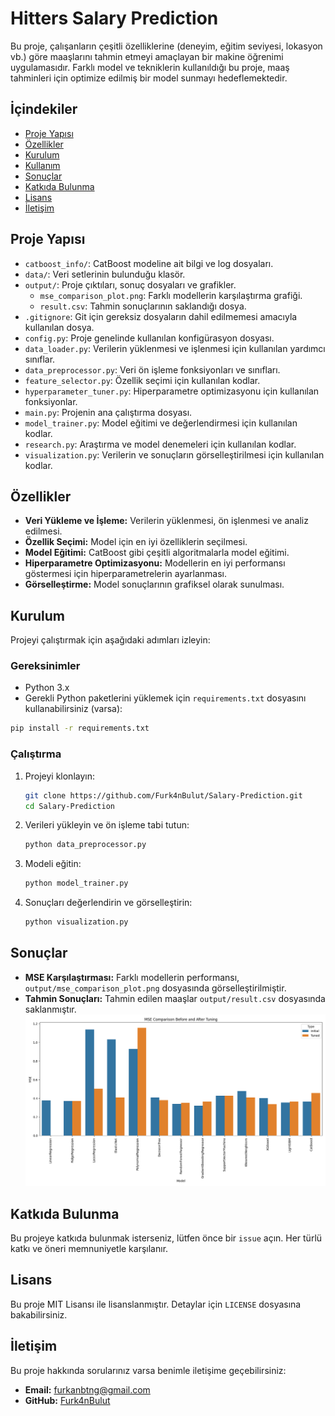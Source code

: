 # Hitters Salary Prediction

Bu proje, çalışanların çeşitli özelliklerine (deneyim, eğitim seviyesi, lokasyon vb.) göre maaşlarını tahmin etmeyi amaçlayan bir makine öğrenimi uygulamasıdır. Farklı model ve tekniklerin kullanıldığı bu proje, maaş tahminleri için optimize edilmiş bir model sunmayı hedeflemektedir.

## İçindekiler

- [Proje Yapısı](#proje-yapısı)
- [Özellikler](#özellikler)
- [Kurulum](#kurulum)
- [Kullanım](#kullanım)
- [Sonuçlar](#sonuçlar)
- [Katkıda Bulunma](#katkıda-bulunma)
- [Lisans](#lisans)
- [İletişim](#iletişim)

## Proje Yapısı

- `catboost_info/`: CatBoost modeline ait bilgi ve log dosyaları.
- `data/`: Veri setlerinin bulunduğu klasör.
- `output/`: Proje çıktıları, sonuç dosyaları ve grafikler.
  - `mse_comparison_plot.png`: Farklı modellerin karşılaştırma grafiği.
  - `result.csv`: Tahmin sonuçlarının saklandığı dosya.
- `.gitignore`: Git için gereksiz dosyaların dahil edilmemesi amacıyla kullanılan dosya.
- `config.py`: Proje genelinde kullanılan konfigürasyon dosyası.
- `data_loader.py`: Verilerin yüklenmesi ve işlenmesi için kullanılan yardımcı sınıflar.
- `data_preprocessor.py`: Veri ön işleme fonksiyonları ve sınıfları.
- `feature_selector.py`: Özellik seçimi için kullanılan kodlar.
- `hyperparameter_tuner.py`: Hiperparametre optimizasyonu için kullanılan fonksiyonlar.
- `main.py`: Projenin ana çalıştırma dosyası.
- `model_trainer.py`: Model eğitimi ve değerlendirmesi için kullanılan kodlar.
- `research.py`: Araştırma ve model denemeleri için kullanılan kodlar.
- `visualization.py`: Verilerin ve sonuçların görselleştirilmesi için kullanılan kodlar.

## Özellikler

- **Veri Yükleme ve İşleme:** Verilerin yüklenmesi, ön işlenmesi ve analiz edilmesi.
- **Özellik Seçimi:** Model için en iyi özelliklerin seçilmesi.
- **Model Eğitimi:** CatBoost gibi çeşitli algoritmalarla model eğitimi.
- **Hiperparametre Optimizasyonu:** Modellerin en iyi performansı göstermesi için hiperparametrelerin ayarlanması.
- **Görselleştirme:** Model sonuçlarının grafiksel olarak sunulması.

## Kurulum

Projeyi çalıştırmak için aşağıdaki adımları izleyin:

### Gereksinimler

- Python 3.x
- Gerekli Python paketlerini yüklemek için `requirements.txt` dosyasını kullanabilirsiniz (varsa):

```bash
pip install -r requirements.txt
```

### Çalıştırma

1. Projeyi klonlayın:

   ```bash
   git clone https://github.com/Furk4nBulut/Salary-Prediction.git
   cd Salary-Prediction
   ```

2. Verileri yükleyin ve ön işleme tabi tutun:

   ```bash
   python data_preprocessor.py
   ```

3. Modeli eğitin:

   ```bash
   python model_trainer.py
   ```

4. Sonuçları değerlendirin ve görselleştirin:

   ```bash
   python visualization.py
   ```

## Sonuçlar

- **MSE Karşılaştırması:** Farklı modellerin performansı, `output/mse_comparison_plot.png` dosyasında görselleştirilmiştir.
- **Tahmin Sonuçları:** Tahmin edilen maaşlar `output/result.csv` dosyasında saklanmıştır.
![Sonuçlar](output/mse_comparison_plot.png)

## Katkıda Bulunma

Bu projeye katkıda bulunmak isterseniz, lütfen önce bir `issue` açın. Her türlü katkı ve öneri memnuniyetle karşılanır.

## Lisans

Bu proje MIT Lisansı ile lisanslanmıştır. Detaylar için `LICENSE` dosyasına bakabilirsiniz.

## İletişim

Bu proje hakkında sorularınız varsa benimle iletişime geçebilirsiniz:

- **Email:** [furkanbtng@gmail.com](mailto:furkanbng@gmail.com)
- **GitHub:** [Furk4nBulut](https://github.com/Furk4nBulut)